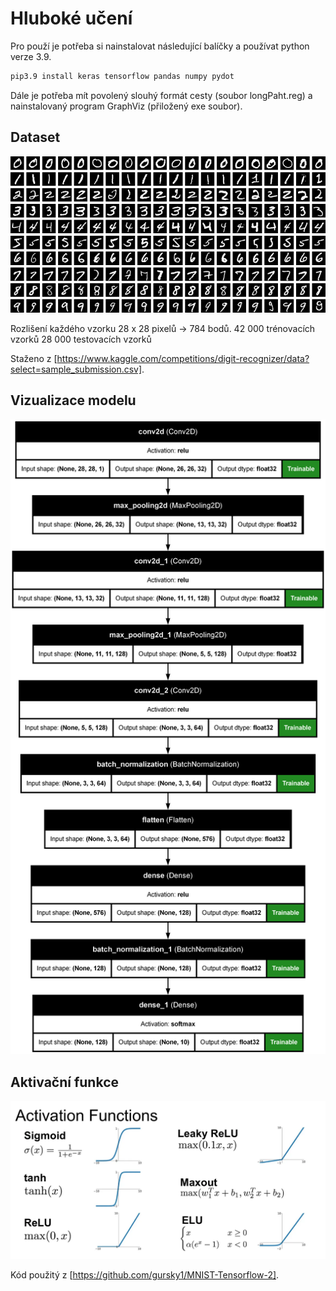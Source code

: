 # Hluboké učení

Pro použí je potřeba si nainstalovat následující balíčky a používat python verze 3.9.

``` bash
pip3.9 install keras tensorflow pandas numpy pydot
```

Dále je potřeba mít povolený slouhý formát cesty (soubor longPaht.reg) a nainstalovaný program GraphViz (přiložený exe soubor).

## Dataset

![MNIST](MNIST_dataset_example.png)

Rozlišení každého vzorku 28 x 28 pixelů -> 784 bodů.
42 000 trénovacích vzorků
28 000 testovacích vzorků

Staženo z [https://www.kaggle.com/competitions/digit-recognizer/data?select=sample_submission.csv].

## Vizualizace modelu

![Model](model.png)

## Aktivační funkce

![Aktivační funkce](activation_function.webp)

Kód použitý z [https://github.com/gursky1/MNIST-Tensorflow-2].
